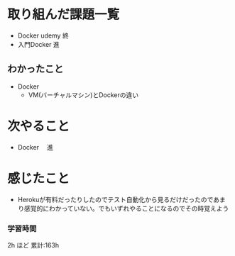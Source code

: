 # 取り組んだ課題一覧

- Docker udemy 終
- 入門Docker 進
## わかったこと

- Docker
  -  VM(バーチャルマシン)とDockerの違い
# 次やること

- Docker 　進

# 感じたこと

- Herokuが有料だったりしたのでテスト自動化から見るだけだったのであまり感覚的にわかっていない。でもいずれやることになるのでその時覚えよう
### 学習時間

2h ほど
累計:163h

